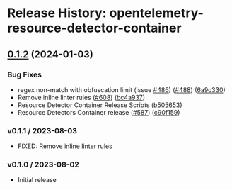 # Release History: opentelemetry-resource-detector-container

## [0.1.2](https://github.com/Shopify/opentelemetry-ruby-contrib/compare/opentelemetry-resource-detector-container-v0.1.1...opentelemetry-resource-detector-container/v0.1.2) (2024-01-03)


### Bug Fixes

* regex non-match with obfuscation limit (issue [#486](https://github.com/Shopify/opentelemetry-ruby-contrib/issues/486)) ([#488](https://github.com/Shopify/opentelemetry-ruby-contrib/issues/488)) ([6a9c330](https://github.com/Shopify/opentelemetry-ruby-contrib/commit/6a9c33088c6c9f39b2bc30247a3ed825553c07d4))
* Remove inline linter rules ([#608](https://github.com/Shopify/opentelemetry-ruby-contrib/issues/608)) ([bc4a937](https://github.com/Shopify/opentelemetry-ruby-contrib/commit/bc4a937ed2a0d1898f0f19ae45a2b3a0ef9a067c))
* Resource Detector Container Release Scripts ([b505653](https://github.com/Shopify/opentelemetry-ruby-contrib/commit/b505653eae67de8d6446049810be344e8118318b))
* Resource Detectors Container release ([#587](https://github.com/Shopify/opentelemetry-ruby-contrib/issues/587)) ([c90f159](https://github.com/Shopify/opentelemetry-ruby-contrib/commit/c90f15911e97642617ddafaf6d502a11ea2c842a))

### v0.1.1 / 2023-08-03

* FIXED: Remove inline linter rules

### v0.1.0 / 2023-08-02

* Initial release
